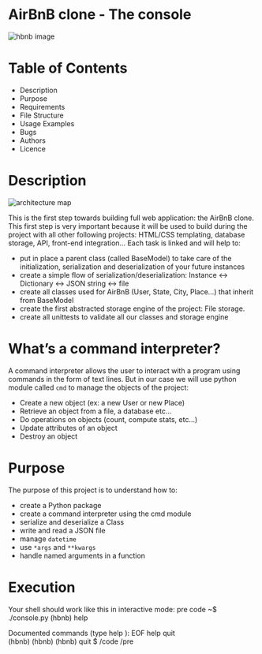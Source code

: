 # AirBnB clone - The console<br/>
![hbnb image](https://res.cloudinary.com/dtzzqvuzs/image/upload/v1675740710/Github/git_image1_pi5d6q.png)
# Table of Contents
* Description
* Purpose
* Requirements
* File Structure
* Usage Examples
* Bugs
* Authors
* Licence

# Description
![architecture map](https://res.cloudinary.com/dtzzqvuzs/image/upload/v1675742665/Github/git_image2_q3obv3.png)

This is the first step towards building full web application: the AirBnB clone. This first step is very important because it will be used to build during the project with all other following projects: HTML/CSS templating, database storage, API, front-end integration…
Each task is linked and will help to:
* put in place a parent class (called BaseModel) to take care of the initialization, serialization and deserialization of your future instances
* create a simple flow of serialization/deserialization: Instance <-> Dictionary <-> JSON string <-> file
* create all classes used for AirBnB (User, State, City, Place…) that inherit from BaseModel
* create the first abstracted storage engine of the project: File storage.
* create all unittests to validate all our classes and storage engine

# What’s a command interpreter?
A command interpreter allows the user to interact with a program using commands in the form of text lines. But in our case we will use python module called `cmd` to manage the objects of the project:
* Create a new object (ex: a new User or new Place)
* Retrieve an object from a file, a database etc…
* Do operations on objects (count, compute stats, etc…)
* Update attributes of an object
* Destroy an object

# Purpose
The purpose of this project is to understand how to:<br/>
* create a Python package
* create a command interpreter using the cmd module
* serialize and deserialize a Class
* write and read a JSON file
* manage `datetime`
* use `*args` and `**kwargs`
* handle named arguments in a function
# Execution
Your shell should work like this in interactive mode:
pre
code
~$ ./console.py
(hbnb) help

Documented commands (type help <topic>):
EOF help quit<br/>
(hbnb)
(hbnb)
(hbnb) quit
$
/code
/pre
